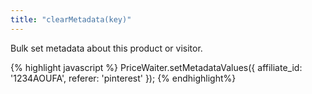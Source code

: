 ```yaml
---
title: "clearMetadata(key)"
---
```


Bulk set metadata about this product or visitor.

{% highlight javascript %}
	PriceWaiter.setMetadataValues({
    affiliate_id: '1234AOUFA',
    referer: 'pinterest'
});
{% endhighlight%}
